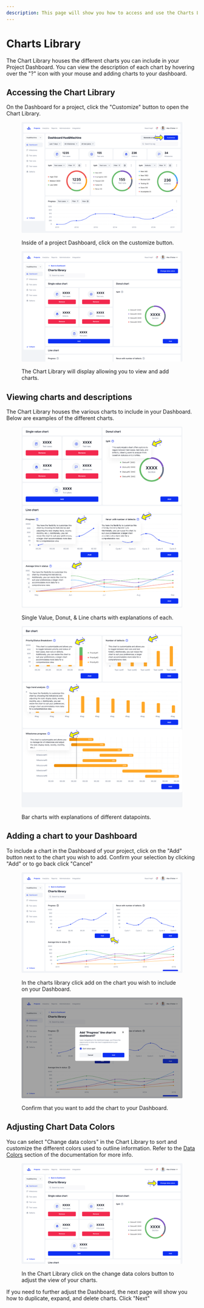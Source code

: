 ```yaml
---
description: This page will show you how to access and use the Charts Library
---
```


# Charts Library

The Chart Library houses the different charts you can include in your Project Dashboard. You can view the description of each chart by hovering over the "?" icon with your mouse and adding charts to your dashboard.

## Accessing the Chart Library

On the Dashboard for a project, click the "Customize" button to open the Chart Library.

<div><figure><img src="../../../../.gitbook/assets/438_Dashboard default (1).png" alt=""><figcaption><p>Inside of a project Dashboard, click on the customize button.</p></figcaption></figure> <figure><img src="../../../../.gitbook/assets/441_Charts library.png" alt=""><figcaption><p>The Chart Library will display allowing you to view and add charts.</p></figcaption></figure></div>

## Viewing charts and descriptions

The Chart Library houses the various charts to include in your Dashboard. Below are examples of the different charts.

<div><figure><img src="../../../../.gitbook/assets/440_Charts library_SV (1).png" alt=""><figcaption><p>Single Value, Donut, &#x26; Line charts with explanations of each.</p></figcaption></figure> <figure><img src="../../../../.gitbook/assets/440_Charts library_B (1).png" alt=""><figcaption><p>Bar charts with explanations of different datapoints.</p></figcaption></figure></div>

## Adding a chart to your Dashboard

To include a chart in the Dashboard of your project, click on the "Add" button next to the chart you wish to add. Confirm your selection by clicking "Add" or to go back click "Cancel"

<div><figure><img src="../../../../.gitbook/assets/439_Charts library (1).png" alt=""><figcaption><p>In the charts library click add on the chart you wish to include on your Dashboard.</p></figcaption></figure> <figure><img src="../../../../.gitbook/assets/442_Charts library - Add a new chart - Pop up.png" alt=""><figcaption><p>Confirm that you want to add the chart to your Dashboard.</p></figcaption></figure></div>

## Adjusting Chart Data Colors

You can select "Change data colors" in the Chart Library to sort and customize the different colors used to outline information. Refer to the [Data Colors](../../../../organization-owner-workspace/data-colors.md) section of the documentation for more info.

<figure><img src="../../../../.gitbook/assets/441_Charts library_Data Colors (1).png" alt=""><figcaption><p>In the Chart Library click on the change data colors button to adjust the view of your charts.</p></figcaption></figure>

If you need to further adjust the Dashboard, the next page will show you how to duplicate, expand, and delete charts. Click "Next"
